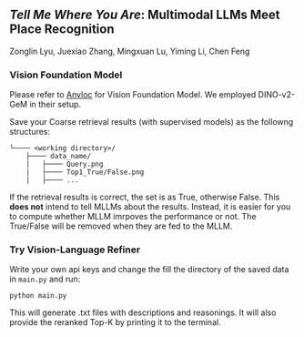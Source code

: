 ## *Tell Me Where You Are*: Multimodal LLMs Meet Place Recognition
Zonglin Lyu, Juexiao Zhang, Mingxuan Lu, Yiming Li, Chen Feng


### Vision Foundation Model

Please refer to [Anyloc](https://github.com/AnyLoc/AnyLoc) for Vision Foundation Model. We employed DINO-v2-GeM in their setup. 

Save your Coarse retrieval results (with supervised models) as the followng structures:

```
└──── <working directory>/
    ├──── data_name/
    |   ├──── Query.png
    |   ├──── Top1_True/False.png
    |   ├──── ...
```
If the retrieval results is correct, the set is as True, otherwise False. This **does not** intend to tell MLLMs about the results. Instead, it is easier for you to compute whether MLLM imrpoves the performance or not. The True/False will be removed when they are fed to the MLLM.

### Try Vision-Language Refiner

Write your own api keys and change the fill the directory of the saved data in ```main.py``` and run:

```
python main.py
```

This will generate .txt files with descriptions and reasonings. It will also provide the reranked Top-K by printing it to the terminal.
